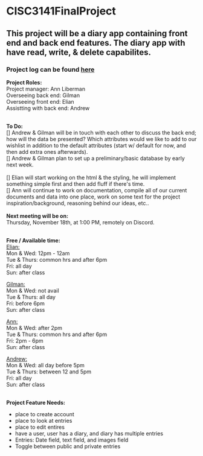 # CISC3141FinalProject
## This project will be a diary app containing front end and back end features. The diary app with have read, write, & delete capabilites. 
### Project log can be found [here](https://docs.google.com/spreadsheets/d/1nErqF08F0zkLsUQIwgYAL4NGpi0mv8W7p4hD1mMQAXg/edit#gid=0)

**Project Roles:** <br>
Project manager: Ann Liberman <br>
Overseeing back end: Gilman <br>
Overseeing front end: Elian <br>
Assistting with back end: Andrew <br>
<br>

**To Do:** <br>
[] Andrew & Gilman will be in touch with each other to discuss the back end; how will the data be presented? Which attributes would we like to add to our wishlist in addition to the default attributes (start w/ default for now, and then add extra ones afterwards).<br> 
[] Andrew & Gilman plan to set up a preliminary/basic database by early next week.<br>  
[] Elian will start working on the html & the styling, he will implement something simple first and then add fluff if there's time.<br>
[] Ann will continue to work on documentation, compile all of our current documents and data into one place, work on some text for the project inspiration/background, reasoning behind our ideas, etc..<br>
<br>
**Next meeting will be on:**<br> 
Thursday, November 18th, at 1:00 PM, remotely on Discord. <br>
<br>

**Free / Available time:** <br>
<ins>Elian:</ins> <br>
Mon & Wed: 12pm - 12am <br>
Tue & Thurs: common hrs and after 6pm <br> 
Fri: all day <br>
Sun: after class <br>

<ins>Gilman:</ins> <br>
Mon & Wed: not avail <br>
Tue & Thurs: all day <br>
Fri: before 6pm  <br>
Sun: after class <br>

<ins>Ann:</ins> <br>
Mon & Wed: after 2pm <br>
Tue & Thurs: common hrs and after 6pm <br>
Fri: 2pm - 6pm <br>
Sun: after class <br>

<ins>Andrew:</ins> <br>
Mon & Wed: all day before 5pm <br>
Tue & Thurs: between 12 and 5pm <br>
Fri: all day <br>
Sun: after class <br>
<br>

**Project Feature Needs:** <br>
- place to create account <br>
- place to look at entries <br>
- place to edit entires <br>
- have a user, user has a diary, and diary has multiple entries <br>
- Entries: Date field, text field, and images field <br>
- Toggle between public and private entries <br>
